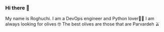 ### Hi there 👋



My name is Roghuchi. I am a DevOps engineer and Python lover🔺🔻
I am always looking for olives 🤓 The best olives are those that are Parvardeh 🫒


<img alt="" data-canonical-src="https://www.codewars.com/users/roghuchi/badges/small" style="max-width: 100%;">
